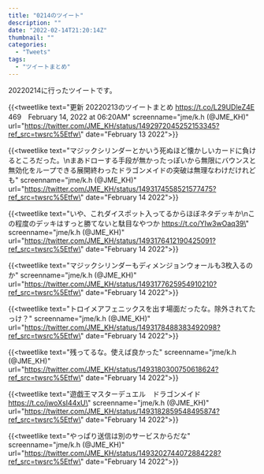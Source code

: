 ```yaml
---
title: "0214のツイート"
description: ""
date: "2022-02-14T21:20:14Z"
thumbnail: ""
categories:
  - "Tweets"
tags:
  - "ツイートまとめ"
---
```

20220214に行ったツイートです。
<!--more-->
{{<tweetlike text=\"更新 20220213のツイートまとめ https://t.co/L29UDleZ4E 469　February 14, 2022 at 06:20AM\" screenname=\"jme/k.h (@JME_KH)\" url=\"https://twitter.com/JME_KH/status/1492972045252153345?ref_src=twsrc%5Etfw\" date=\"February 13 2022\">}}

{{<tweetlike text=\"マジックシリンダーとかいう死ぬほど懐かしいカードに負けるところだった。\nまあドローする手段が無かったっぽいから無限にバウンスと無効化をループできる展開終わったドラゴンメイドの突破は無理なわけだけれども\" screenname=\"jme/k.h (@JME_KH)\" url=\"https://twitter.com/JME_KH/status/1493174558521577475?ref_src=twsrc%5Etfw\" date=\"February 14 2022\">}}

{{<tweetlike text=\"いや、これダイスポット入ってるからほぼネタデッキか\nこの程度のデッキはすっと勝てないと駄目なやつか https://t.co/YIw3wOaq39\" screenname=\"jme/k.h (@JME_KH)\" url=\"https://twitter.com/JME_KH/status/1493176412190425091?ref_src=twsrc%5Etfw\" date=\"February 14 2022\">}}

{{<tweetlike text=\"マジックシリンダーもディメンジョンウォールも3枚入るのか\" screenname=\"jme/k.h (@JME_KH)\" url=\"https://twitter.com/JME_KH/status/1493177625954910210?ref_src=twsrc%5Etfw\" date=\"February 14 2022\">}}

{{<tweetlike text=\"トロイメアフェニックスを出す場面だったな。除外されてたっけ？\" screenname=\"jme/k.h (@JME_KH)\" url=\"https://twitter.com/JME_KH/status/1493178488383492098?ref_src=twsrc%5Etfw\" date=\"February 14 2022\">}}

{{<tweetlike text=\"残ってるな。使えば良かった\" screenname=\"jme/k.h (@JME_KH)\" url=\"https://twitter.com/JME_KH/status/1493180300750618624?ref_src=twsrc%5Etfw\" date=\"February 14 2022\">}}

{{<tweetlike text=\"遊戯王マスターデュエル　ドラゴンメイド https://t.co/jwoXsI44xU\" screenname=\"jme/k.h (@JME_KH)\" url=\"https://twitter.com/JME_KH/status/1493182859548495874?ref_src=twsrc%5Etfw\" date=\"February 14 2022\">}}

{{<tweetlike text=\"やっぱり送信は別のサービスからだな\" screenname=\"jme/k.h (@JME_KH)\" url=\"https://twitter.com/JME_KH/status/1493202744072884228?ref_src=twsrc%5Etfw\" date=\"February 14 2022\">}}

